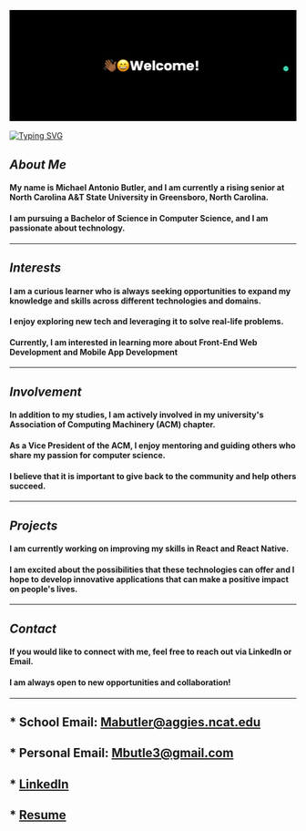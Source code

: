 ![banner](banner.png)

[![Typing SVG](https://readme-typing-svg.herokuapp.com?font=Fira+Code&weight=600&size=18&pause=1000&color=FFFFFF&background=FFFFFF00&width=445&lines=Energy+and+persistence+conquer+all+things)](https://git.io/typing-svg)

## ___About Me___

#### My name is Michael Antonio Butler, and I am currently a rising senior at North Carolina A&T State University in Greensboro, North Carolina.
#### I am pursuing a Bachelor of Science in Computer Science, and I am passionate about technology.

----
## ___Interests___

#### I am a curious learner who is always seeking opportunities to expand my knowledge and skills across different technologies and domains. 
#### I enjoy exploring new tech and leveraging it to solve real-life problems. 
#### Currently, I am interested in learning more about Front-End Web Development and Mobile App Development

----
## ___Involvement___

#### In addition to my studies, I am actively involved in my university's Association of Computing Machinery (ACM) chapter.
#### As a Vice President of the ACM, I enjoy mentoring and guiding others who share my passion for computer science. 
#### I believe that it is important to give back to the community and help others succeed.

----
## ___Projects___

#### I am currently working on improving my skills in React and React Native. 
#### I am excited about the possibilities that these technologies can offer and I hope to develop innovative applications that can make a positive impact on people's lives.

----
## ___Contact___

#### If you would like to connect with me, feel free to reach out via LinkedIn or Email.
#### I am always open to new opportunities and collaboration!

----
## * School Email: Mabutler@aggies.ncat.edu
## * Personal Email: Mbutle3@gmail.com
## * [LinkedIn](https://www.linkedin.com/in/mbutle3/)
## * [Resume](http://mbutle3.github.io/Resume/)

